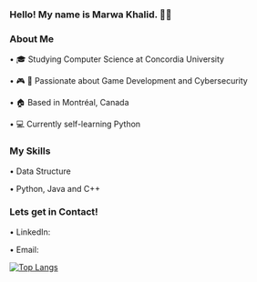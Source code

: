 ### Hello! My name is Marwa Khalid. 👋🏼
 
 ### About Me
 •	🎓 Studying Computer Science at Concordia University
 
 •	🎮 🔐 Passionate about Game Development and Cybersecurity
 
 • 🏠 Based in Montréal, Canada
 
 •	💻 Currently self-learning Python
 
 ### My Skills
  •	Data Structure
  
  •	Python, Java and C++
 
 ### Lets get in Contact! 
 • LinkedIn:
 
 • Email: 
 
[![Top Langs](https://github-readme-stats.vercel.app/api/top-langs/?username=MarwaKhalid)](https://github.com/anuraghazra/github-readme-stats)
